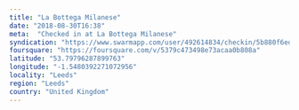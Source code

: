 ```yaml
---
title: "La Bottega Milanese"
date: "2018-08-30T16:38"
meta:  "Checked in at La Bottega Milanese"
syndication: "https://www.swarmapp.com/user/492614834/checkin/5b880f6ed905160025f7207c"
foursquare: "https://foursquare.com/v/5379c473498e73acaa0b808a"
latitude: "53.79796287899763"
longitude: "-1.5480392271072956"
locality: "Leeds"
region: "Leeds"
country: "United Kingdom"
---
```


